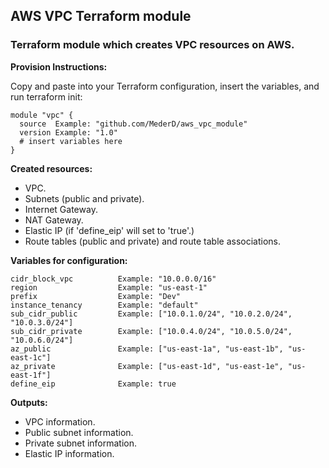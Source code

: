 ## AWS VPC Terraform module  
### Terraform module which creates VPC resources on AWS.

**Provision Instructions:**

Copy and paste into your Terraform configuration, insert the variables, and run terraform init:  

```
module "vpc" {
  source  Example: "github.com/MederD/aws_vpc_module"
  version Example: "1.0"
  # insert variables here
}
```

**Created resources:**  
* VPC.
* Subnets (public and private).
* Internet Gateway.
* NAT Gateway.
* Elastic IP (if 'define_eip' will set to 'true'.)
* Route tables (public and private) and route table associations.

**Variables for configuration:**  
```
cidr_block_vpc          Example: "10.0.0.0/16"
region                  Example: "us-east-1"
prefix                  Example: "Dev"
instance_tenancy        Example: "default"
sub_cidr_public         Example: ["10.0.1.0/24", "10.0.2.0/24", "10.0.3.0/24"]
sub_cidr_private        Example: ["10.0.4.0/24", "10.0.5.0/24", "10.0.6.0/24"]
az_public               Example: ["us-east-1a", "us-east-1b", "us-east-1c"]
az_private              Example: ["us-east-1d", "us-east-1e", "us-east-1f"]
define_eip              Example: true     
```

**Outputs:**  
* VPC information.
* Public subnet information.
* Private subnet information.
* Elastic IP information.



